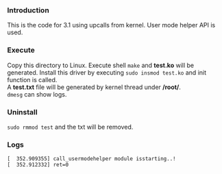 ### Introduction
This is the code for 3.1 using upcalls from kernel.
User mode helper API is used.

### Execute
Copy this directory to Linux. Execute shell `make` and **test.ko** will be generated.
Install this driver by executing `sudo insmod test.ko` and init function is called. 
<br>A **test.txt** file will be generated by kernel thread under **/root/**.
<br>`dmesg` can show logs.

### Uninstall
`sudo rmmod test` and the txt will be removed.

### Logs
```shell
[  352.909355] call_usermodehelper module isstarting..!
[  352.912332] ret=0
```
